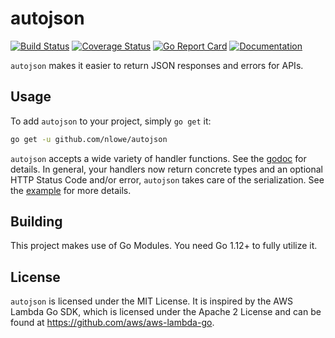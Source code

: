 # autojson

[![Build Status](https://travis-ci.org/nlowe/autojson.svg?branch=master)](https://travis-ci.org/nlowe/autojson) [![Coverage Status](https://coveralls.io/repos/github/nlowe/autojson/badge.svg?branch=master)](https://coveralls.io/github/nlowe/autojson?branch=master) [![Go Report Card](https://goreportcard.com/badge/github.com/nlowe/autojson)](https://goreportcard.com/report/github.com/nlowe/autojson) [![Documentation](https://godoc.org/github.com/nlowe/autojson?status.svg)](https://godoc.org/github.com/nlowe/autojson)

`autojson` makes it easier to return JSON responses and errors for APIs.

## Usage

To add `autojson` to your project, simply `go get` it:

```bash
go get -u github.com/nlowe/autojson
```

`autojson` accepts a wide variety of handler functions. See the [godoc](https://godoc.org/github.com/nlowe/autojson#HandlerFunc)
for details. In general, your handlers now return concrete types and an optional HTTP Status Code and/or error,
`autojson` takes care of the serialization. See the [example](./sample/main.go) for more details.

## Building

This project makes use of Go Modules. You need Go 1.12+ to fully utilize it.

## License

`autojson` is licensed under the MIT License. It is inspired by the AWS Lambda Go SDK, which is licensed under the
Apache 2 License and can be found at https://github.com/aws/aws-lambda-go.
